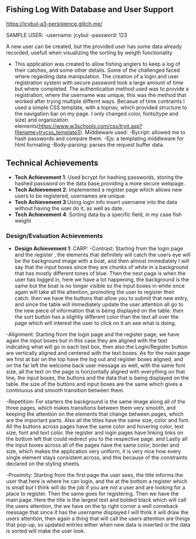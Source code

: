 

## Fishing Log With Database and User Support 

https://jcybul-a3-persistence.glitch.me/

SAMPLE USER:
-username: jcybul
-password: 123

A new user can be created, but the provided user has some data already recorded, usefull when visualizing the sorting by weigth functionality

- This application was created to allow fishing anglers to keep a log of their catches, and some other details. Some of the challenged faced where regarding data manipulation. The creation of a login and user registration system with secure password took a large amount of time but where completed. The authentication method used was to provide a registration, where the username was unique, this was the method that worked after trying multiple differnt ways. Becasue of time contraints I used a simple CSS template, with a topnav, which provided structure to the navigation bar on my page. I only changed color, fonts(type and size) and organization elements(https://www.w3schools.com/css/tryit.asp?filename=trycss_template3). 
Middleware used:
-Bycript: allowed me to hash passwords and compare them.
-Ejs: a templating middleware for html formating
-Body-parsing: parses the request buffer data.

## Technical Achievements
- **Tech Achievement 1**: Used bcrypt for hashing passwords, storing the hashed password on the data base,providing a more secure webpage.
- **Tech Achievement 2**: Implemented a register page which allows new users to be registered, usernames are unique.
- **Tech Achievement 3**:Using login info insert username into the data without having the user do it, as well as date.
- **Tech Achievement 4**: Sorting data by a specific field, in my case fish weight 
### Design/Evaluation Achievements
- **Design Achievement 1**: CARP:
-Contrast: Starting from the login page and the register , the elements that definitely will catch the users eye will be the background image with a boat, and then almost immediately I will say that the input boxes since they are chunks of white in a background that has mostly different tones of blue. Then the next page is when the user has logged in, here we have a lot happening, the background is the same but the boat is no longer visible so the input boxes in white once again will take all the attention, promoting the user to register their catch. then we have the buttons that allow you to submit that new entry, and since the table will immediately update the user attention all go to the new piece of information that is being displayed on the table. then the sort button has a slightly different color than the text all over the page which will interest the user to click on it an see what is doing.

-Alignment: Starting from the login page and the register page, we have again the input boxes but in this case they are aligned with the text indicating what will go in each text box, then also the Login/Register button are vertically aligned and centered with the text boxes. As for the main page we first at bar on the top have the log out and register boxes aligned, and on the far left the welcome back user message as well, with the same font size, all the text on the page is horizontally aligned with everything on that line, the input boxes, the buttons and the data that is being displayed on the table. the size of the buttons and input boxes are the same which gives a continuous and smooth transition between them.

-Repetition: For starters the background is the same image along all of the three pages, which makes transitions between them very smooth, and keeping the attention on the elements that change between pages, which are the important parts. Also all the titles have the same size, color and font. All the buttons across pages have the same color and hovering color, text size, font and text color. the register and login pages have linking links on the bottom left that could redirect you to the respective page. and Lastly all the input boxes across all of the pages have the same color, border and size, which makes the application very uniform, it is very nice how every single element stays consistent across, and this because of the constraints declared on the styling sheets. 

-Proximity: Starting from the first page the user sees, the title informs the user that here is where he can login, and the at the bottom a register which is small but I think will do the job if you are not a user and are looking for a place to register. Then the same goes for registering. Then we have the main page. Here the title is the largest text and bolded black which will call the users attention, the we have on the tp right corner a well comeback message that since it has the username displayed I will think it will draw the users attention, then again a thing that will call the users attention are things that pop-up, so updated entries either when new data is inserted or the data is sorted will make the user look.
